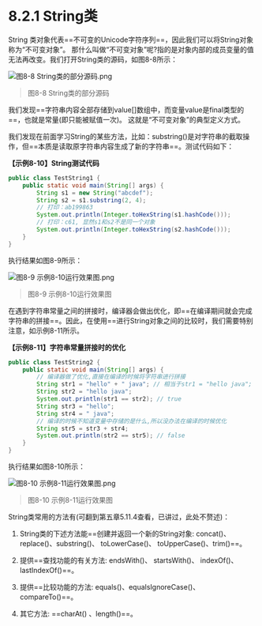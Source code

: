# 8.2.1 String类

   String 类对象代表==不可变的Unicode字符序列==，因此我们可以将String对象称为“不可变对象”。 那什么叫做“不可变对象”呢?指的是对象内部的成员变量的值无法再改变。我们打开String类的源码，如图8-8所示：

![图8-8 String类的部分源码.png](https://www.sxt.cn/360shop/Public/admin/UEditor/20170524/1495606355697814.png)

> 图8-8 String类的部分源码

   我们发现==字符串内容全部存储到value[]数组中，而变量value是final类型的==，也就是常量(即只能被赋值一次)。 这就是“不可变对象”的典型定义方式。

   我们发现在前面学习String的某些方法，比如：substring()是对字符串的截取操作，但==本质是读取原字符串内容生成了新的字符串==。测试代码如下：

**【示例8-10】String测试代码**

```java
public class TestString1 {
	public static void main(String[] args) {
		String s1 = new String("abcdef");
		String s2 = s1.substring(2, 4);
		// 打印：ab199863
        System.out.println(Integer.toHexString(s1.hashCode()));
		// 打印：c61, 显然s1和s2不是同一个对象
        System.out.println(Integer.toHexString(s2.hashCode()));
	}
}
```

   执行结果如图8-9所示：

![图8-9 示例8-10运行效果图.png](https://www.sxt.cn/360shop/Public/admin/UEditor/20170524/1495606432398317.png)

> 图8-9 示例8-10运行效果图

   在遇到字符串常量之间的拼接时，编译器会做出优化，即==在编译期间就会完成字符串的拼接==。因此，在使用==进行String对象之间的比较时，我们需要特别注意，如示例8-11所示。

**【示例8-11】字符串常量拼接时的优化**

```java {9-11}
public class TestString2 {
	public static void main(String[] args) {
		// 编译器做了优化,直接在编译的时候将字符串进行拼接
		String str1 = "hello" + " java"; // 相当于str1 = "hello java";
		String str2 = "hello java";
		System.out.println(str1 == str2); // true
		String str3 = "hello";
		String str4 = " java";
		// 编译的时候不知道变量中存储的是什么,所以没办法在编译的时候优化
		String str5 = str3 + str4;
		System.out.println(str2 == str5); // false
	}
}
```

   执行结果如图8-10所示：

![图8-10 示例8-11运行效果图.png](https://www.sxt.cn/360shop/Public/admin/UEditor/20170524/1495606527841267.png)

> 图8-10 示例8-11运行效果图

   String类常用的方法有(可翻到第五章5.11.4查看，已讲过，此处不赘述)：

1. String类的下述方法能==创建并返回一个新的String对象: concat()、 replace()、substring()、 toLowerCase()、 toUpperCase()、trim()==。

2. 提供==查找功能的有关方法: endsWith()、 startsWith()、 indexOf()、lastIndexOf()==。

3. 提供==比较功能的方法: equals()、equalsIgnoreCase()、compareTo()==。

4. 其它方法: ==charAt() 、length()==。

